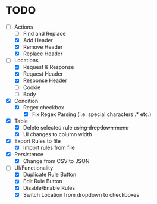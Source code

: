 # TODO

- [ ] Actions
    - [ ] Find and Replace
    - [X] Add Header
    - [X] Remove Header
    - [X] Replace Header
- [ ] Locations
    - [X] Request & Response
    - [X] Request Header
    - [X] Response Header
    - [ ] Cookie
    - [ ] Body
- [X] Condition
    - [X] Regex checkbox
        - [X] Fix Regex Parsing (i.e. special characters \.* etc.)
- [X] Table
    - [X] Delete selected rule ~~using dropdown menu~~
    - [X] UI changes to column width
- [X] Export Rules to file
    - [X] Import rules from file
- [X] Persistence
    - [X] Change from CSV to JSON
- [ ] UI/Functionality
    - [X] Duplicate Rule Button
    - [X] Edit Rule Button
    - [X] Disable/Enable Rules
    - [X] Switch Location from dropdown to checkboxes
